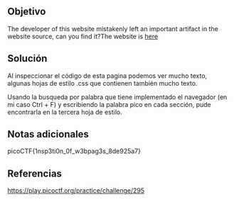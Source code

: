## Objetivo
The developer of this website mistakenly left an important artifact in the website source, can you find it?The website is [here](http://saturn.picoctf.net:59405/)
## Solución 
Al inspeccionar el código de esta pagina podemos ver mucho texto, algunas hojas de estilo .css que contienen también mucho texto.

Usando la busqueda por palabra que tiene implementado el navegador (en mi caso Ctrl + F) y escribiendo la palabra pico en cada sección, pude encontrarla en la tercera hoja de estilo.
## Notas adicionales
picoCTF{1nsp3ti0n_0f_w3bpag3s_8de925a7}
## Referencias
https://play.picoctf.org/practice/challenge/295